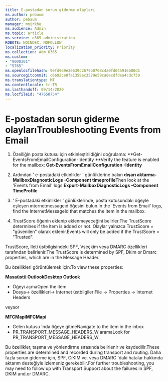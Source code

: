 ```yaml
---
title: E-postadan sorun giderme olayları
ms.author: pebaum
author: pebaum
manager: mnirkhe
ms.audience: Admin
ms.topic: article
ms.service: o365-administration
ROBOTS: NOINDEX, NOFOLLOW
localization_priority: Priority
ms.collection: Adm_O365
ms.custom:
- "9000301"
- "5765"
ms.openlocfilehash: 9efd969e3e639c2679b0768c4a0fd045916b00d1
ms.sourcegitcommit: c6692ce0fa1358ec3529e59ca0ecdfdea4cdc759
ms.translationtype: MT
ms.contentlocale: tr-TR
ms.lasthandoff: 09/14/2020
ms.locfileid: "47658754"
---
```

# <a name="troubleshooting-events-from-email"></a><span data-ttu-id="2a45a-102">E-postadan sorun giderme olayları</span><span class="sxs-lookup"><span data-stu-id="2a45a-102">Troubleshooting Events from Email</span></span>

1. <span data-ttu-id="2a45a-103">Özelliğin posta kutusu için etkinleştirildiğini doğrulama: \*\*Get-EventsFromEmailConfiguration-Identity <mailbox> \*\*</span><span class="sxs-lookup"><span data-stu-id="2a45a-103">Verify the feature is enabled for the mailbox: **Get-EventsFromEmailConfiguration -Identity <mailbox>**</span></span>

2. <span data-ttu-id="2a45a-104">Ardından ' e-postadaki etkinlikler ' günlüklerine bakın **dışarı aktarma-MailboxDiagnosticLogs <mailbox> -Component timeprofile**</span><span class="sxs-lookup"><span data-stu-id="2a45a-104">Then look at the 'Events from Email' logs **Export-MailboxDiagnosticLogs <mailbox> -Component TimeProfile**</span></span>

3. <span data-ttu-id="2a45a-105">' E-postadaki etkinlikler ' günlüklerinde, posta kutusundaki öğeyle eşleşen ınternetmessageıd öğesini bulun.</span><span class="sxs-lookup"><span data-stu-id="2a45a-105">In the 'Events from Email' logs, find the InternetMessageId that matches the item in the mailbox.</span></span>  

4. <span data-ttu-id="2a45a-106">TrustScore öğenin eklenip eklenmeyeceğini belirler.</span><span class="sxs-lookup"><span data-stu-id="2a45a-106">The TrustScore determines if the item is added or not.</span></span> <span data-ttu-id="2a45a-107">Olaylar yalnızca TrustScore = "güvenilen" olarak eklenir.</span><span class="sxs-lookup"><span data-stu-id="2a45a-107">Events will only be added if the TrustScore = "Trusted".</span></span>

<span data-ttu-id="2a45a-108">TrustScore, Ileti üstbilgisindeki SPF, Vseçkim veya DMARC özellikleri tarafından belirlenir.</span><span class="sxs-lookup"><span data-stu-id="2a45a-108">The TrustScore is determined by SPF, Dkim or Dmarc properties, which are in the Message Header.</span></span>

<span data-ttu-id="2a45a-109">Bu özellikleri görüntülemek için:</span><span class="sxs-lookup"><span data-stu-id="2a45a-109">To view these properties:</span></span>

<span data-ttu-id="2a45a-110">**Masaüstü Outlook**</span><span class="sxs-lookup"><span data-stu-id="2a45a-110">**Desktop Outlook**</span></span>

- <span data-ttu-id="2a45a-111">Öğeyi açma</span><span class="sxs-lookup"><span data-stu-id="2a45a-111">Open the item</span></span>
- <span data-ttu-id="2a45a-112">Dosya-> özellikleri-> Internet üstbilgileri</span><span class="sxs-lookup"><span data-stu-id="2a45a-112">File -> Properties -> Internet Headers</span></span>

<span data-ttu-id="2a45a-113">veya</span><span class="sxs-lookup"><span data-stu-id="2a45a-113">or</span></span>

<span data-ttu-id="2a45a-114">**MFCMapi**</span><span class="sxs-lookup"><span data-stu-id="2a45a-114">**MFCMapi**</span></span>

- <span data-ttu-id="2a45a-115">Gelen kutusu 'nda öğeye gitme</span><span class="sxs-lookup"><span data-stu-id="2a45a-115">Navigate to the item in the inbox</span></span>
- <span data-ttu-id="2a45a-116">PR_TRANSPORT_MESSAGE_HEADERS_W arama</span><span class="sxs-lookup"><span data-stu-id="2a45a-116">Look for PR_TRANSPORT_MESSAGE_HEADERS_W</span></span>

<span data-ttu-id="2a45a-117">Bu özellikler, taşıma ve yönlendirme sırasında belirlenir ve kaydedilir.</span><span class="sxs-lookup"><span data-stu-id="2a45a-117">These properties are determined and recorded during transport and routing.</span></span> <span data-ttu-id="2a45a-118">Daha fazla sorun giderme için, SPF, CıKIM ve. veya DMARC 'daki hatalar hakkında aktarım desteğiyle izlemeniz gerekebilir.</span><span class="sxs-lookup"><span data-stu-id="2a45a-118">For further troubleshooting, you may need to follow up with Transport Support about the failures in  SPF, DKIM and.or DMARC.</span></span>